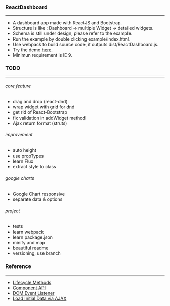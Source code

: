 ### ReactDashboard
---
* A dashboard app made with ReactJS and Bootstrap.
* Structure is like : Dashboard -> multiple Widget -> detailed widgets.
* Schema is still under design, please refer to the example.
* Run the example by double clicking example/index.html.
* Use webpack to build source code, it outputs dist/ReactDashboard.js.
* Try the demo [here](http://gjk0090.github.io/ReactDashboard "ReactDashboard Example").
* Minimun requirement is IE 9.

### TODO
---
###### core feature
* drag and drop (react-dnd)
* wrap widget with grid for dnd
* get rid of React-Bootstrap
* fix validation in addWidget method
* Ajax return format (struts)

###### improvement
* auto height
* use propTypes
* learn Flux
* extract style to class

###### google charts
* Google Chart responsive
* separate data & options

###### project
* tests
* learn webpack
* learn package.json
* minify and map
* beautiful readme
* versioning, use branch


### Reference
---
* [Lifecycle Methods](https://facebook.github.io/react/docs/component-specs.html)
* [Component API](https://facebook.github.io/react/docs/component-api.html)
* [DOM Event Listener](https://facebook.github.io/react/tips/dom-event-listeners.html)
* [Load Initial Data via AJAX](https://facebook.github.io/react/tips/initial-ajax.html)
